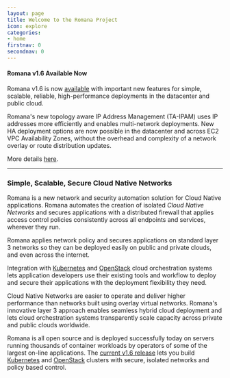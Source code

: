 ```yaml
---
layout: page
title: Welcome to the Romana Project
icon: explore
categories:
- home
firstnav: 0
secondnav: 0
---
```


#### Romana v1.6 Available Now

Romana v1.6 is now [available](https://github.com/romana/romana) with important new features for simple, scalable, reliable, high-performance deployments in the datacenter and public cloud. 

Romana's new topology aware IP Address Management (TA-IPAM) uses IP addresses more efficiently and enables multi-network deployments. New HA deployment options are now possible in the datacenter and across EC2 VPC Availability Zones, without the overhead and complexity of a network overlay or route distribution updates.

More details [here](/blog/topology-aware-IPAM/).

---

### Simple, Scalable, Secure Cloud Native Networks

Romana is a new network and security automation solution for Cloud Native applications. Romana automates the creation of isolated *Cloud Native Networks* and secures applications with a distributed firewall that applies access control policies consistently across all endpoints and services, wherever they run. 

Romana applies network policy and secures applications on standard layer 3 networks so they can be deployed easily on public and private clouds, and even across the internet. 

Integration with [Kubernetes](http://kubernetes.io) and [OpenStack]( https://www.openstack.org/) cloud orchestration systems lets application developers use their existing tools and workflow to deploy and secure their applications with the deployment flexibility they need.

Cloud Native Networks are easier to operate and deliver higher performance than networks built using overlay virtual networks. Romana's innovative layer 3 approach enables seamless hybrid cloud deployment and lets cloud orchestration systems transparently scale capacity across private and public clouds worldwide.

Romana is all open source and is deployed successfully today on servers running thousands of container workloads by operators of some of the largest on-line applications. The [current v1.6 release](/code/) lets you build [Kubernetes](/try_romana/kubernetes/) and [OpenStack](/try_romana/installation/) clusters with secure, isolated networks and policy based control. 


